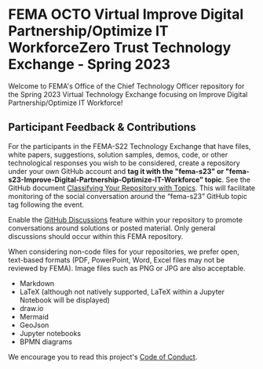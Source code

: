 # FEMA OCTO Virtual Improve Digital Partnership/Optimize IT WorkforceZero Trust Technology Exchange - Spring 2023

Welcome to FEMA's Office of the Chief Technology Officer repository for the Spring 2023 Virtual Technology Exchange focusing on Improve Digital Partnership/Optimize IT Workforce!

## Participant Feedback & Contributions

For the participants in the FEMA-S22 Technology Exchange that have files, white papers, suggestions, solution samples, demos, code, or other technological responses you wish to be considered, create a repository under your own GitHub account and **tag it with the "fema-s23" or "fema-s23-Improve-Digital-Partnership-Optimize-IT-Workforce" topic**. See the GitHub document [Classifying Your Repository with Topics](https://docs.github.com/en/github/administering-a-repository/managing-repository-settings/classifying-your-repository-with-topics). This will facilitate monitoring of the social conversation around the “fema-s23” GitHub topic tag following the event.


Enable the [GitHub Discussions](https://docs.github.com/en/discussions/quickstart) feature within your repository to promote conversations around solutions or posted material. Only general discussions should occur within this FEMA repository.

When considering non-code files for your repositories, we prefer open, text-based formats (PDF, PowerPoint, Word, Excel files may not be reviewed by FEMA). Image files such as PNG or JPG are also acceptable.

- Markdown
- LaTeX (although not natively supported, LaTeX within a Jupyter Notebook will be displayed)
- draw.io
- Mermaid
- GeoJson
- Jupyter notebooks
- BPMN diagrams

We encourage you to read this project's [Code of Conduct](CODE_OF_CONDUCT.md).
